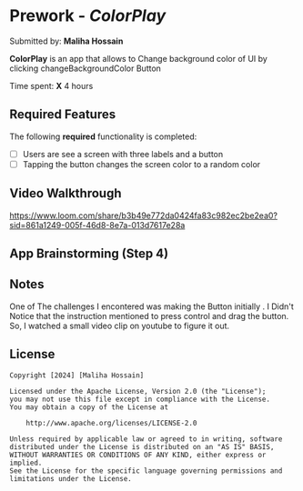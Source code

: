 # Prework - *ColorPlay*

Submitted by: **Maliha Hossain**

**ColorPlay** is an app that  allows to Change  background color of UI by clicking changeBackgroundColor Button

Time spent: **X** 4 hours

## Required Features

The following **required** functionality is completed:

- [ ] Users are see a screen with three labels and a button
- [ ] Tapping the button changes the screen color to a random color
 
## Video Walkthrough

https://www.loom.com/share/b3b49e772da0424fa83c982ec2be2ea0?sid=861a1249-005f-46d8-8e7a-013d7617e28a
## App Brainstorming (Step 4)

## Notes

One of The challenges I encontered was making the Button initially . I Didn't Notice that the instruction mentioned to press control and drag the button. So, I watched a small video clip on youtube to figure it out. 

## License

    Copyright [2024] [Maliha Hossain]

    Licensed under the Apache License, Version 2.0 (the "License");
    you may not use this file except in compliance with the License.
    You may obtain a copy of the License at

        http://www.apache.org/licenses/LICENSE-2.0

    Unless required by applicable law or agreed to in writing, software
    distributed under the License is distributed on an "AS IS" BASIS,
    WITHOUT WARRANTIES OR CONDITIONS OF ANY KIND, either express or implied.
    See the License for the specific language governing permissions and
    limitations under the License.
